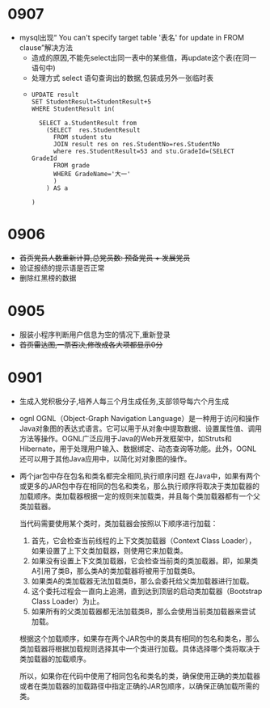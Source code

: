 # 0907
- mysql出现“ You can't specify target table '表名' for update in FROM clause”解决方法
  - 造成的原因,不能先select出同一表中的某些值，再update这个表(在同一语句中)
  - 处理方式 select 语句查询出的数据,包装成另外一张临时表
  - ```
    UPDATE result 
    SET StudentResult=StudentResult+5
    WHERE StudentResult in( 

      SELECT a.StudentResult from
        (SELECT  res.StudentResult
          FROM student stu
          JOIN result res on res.StudentNo=res.StudentNo
          where res.StudentResult=53 and stu.GradeId=(SELECT GradeId
          FROM grade
          WHERE GradeName='大一'
          )
        ) AS a

    )
    ```

# 0906
- ~~首页党员人数重新计算,总党员数: 预备党员 + 发展党员~~
- 验证报绩的提示语是否正常
- 删除红黑榜的数据
# 0905 
- 服装小程序判断用户信息为空的情况下,重新登录
- ~~首页雷达图,一票否决,修改成各大项都显示0分~~

# 0901
- 生成入党积极分子,培养人每三个月生成任务,支部领导每六个月生成
- ognl
  OGNL（Object-Graph Navigation Language）是一种用于访问和操作Java对象图的表达式语言。它可以用于从对象中提取数据、设置属性值、调用方法等操作。OGNL广泛应用于Java的Web开发框架中，如Struts和Hibernate，用于处理用户输入、数据绑定、动态查询等功能。此外，OGNL还可以用于其他Java应用中，以简化对对象图的操作。
- 两个jar包中存在包名和类名都完全相同,执行顺序问题
    在Java中，如果有两个或更多的JAR包中存在相同的包名和类名，那么执行顺序将取决于类加载器的加载顺序。类加载器根据一定的规则来加载类，并且每个类加载器都有一个父类加载器。

    当代码需要使用某个类时，类加载器会按照以下顺序进行加载：

    1. 首先，它会检查当前线程的上下文类加载器（Context Class Loader），如果设置了上下文类加载器，则使用它来加载类。
    2. 如果没有设置上下文类加载器，它会检查当前类的类加载器。即，如果类A引用了类B，那么类A的类加载器将被用于加载类B。
    3. 如果类A的类加载器无法加载类B，那么会委托给父类加载器进行加载。
    4. 这个委托过程会一直向上追溯，直到达到顶层的启动类加载器（Bootstrap Class Loader）为止。
    5. 如果所有的父类加载器都无法加载类B，那么会使用当前类加载器来尝试加载。

    根据这个加载顺序，如果存在两个JAR包中的类具有相同的包名和类名，那么类加载器将根据加载规则选择其中一个类进行加载。具体选择哪个类将取决于类加载器的加载顺序。

    所以，如果你在代码中使用了相同包名和类名的类，确保使用正确的类加载器或者在类加载器的加载路径中指定正确的JAR包顺序，以确保正确加载所需的类。
